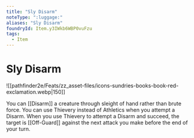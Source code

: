 ```yaml
---
title: "Sly Disarm"
noteType: ":luggage:"
aliases: "Sly Disarm"
foundryId: Item.y3IWkb6WBP0vuFzu
tags:
  - Item
---
```


# Sly Disarm
![[pathfinder2e/Feats/zz_asset-files/icons-sundries-books-book-red-exclamation.webp|150]]

You can [[Disarm]] a creature through sleight of hand rather than brute force. You can use Thievery instead of Athletics when you attempt a Disarm. When you use Thievery to attempt a Disarm and succeed, the target is [[Off-Guard]] against the next attack you make before the end of your turn.
